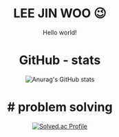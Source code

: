 <h1 align="center">LEE JIN WOO 😉</h1>

<div align="center">Hello world!</div>



<h1 align="center">GitHub - stats</h1>

<div align="center">
  <img src="https://github-readme-stats.vercel.app/api?username=dlehgus97&show_icons=true&theme=radical" alt="Anurag's GitHub stats">
</div>



<h1 align="center"># problem solving </h1>

<div align="center">
  <a href="https://solved.ac/dlehgus9977/">
    <img src="http://mazassumnida.wtf/api/v2/generate_badge?boj=dlehgus9977" alt="Solved.ac Profile">
  </a>
</div>


